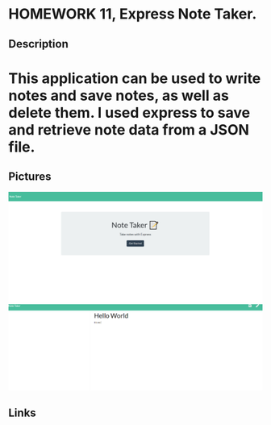 # HOMEWORK 11, Express Note Taker.

## Description
 # This application can be used to write notes and save notes, as well as delete them. I used express to save and retrieve note data from a JSON file.

## Pictures
![alt text](./imgs/img1.PNG)
![alt text](./imgs/img2.PNG)


## Links

